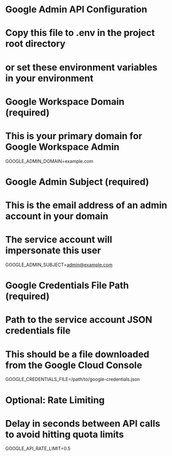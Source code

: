 # Google Admin API Configuration

# Copy this file to .env in the project root directory

# or set these environment variables in your environment

# Google Workspace Domain (required)

# This is your primary domain for Google Workspace Admin

GOOGLE_ADMIN_DOMAIN=example.com

# Google Admin Subject (required)

# This is the email address of an admin account in your domain

# The service account will impersonate this user

GOOGLE_ADMIN_SUBJECT=admin@example.com

# Google Credentials File Path (required)

# Path to the service account JSON credentials file

# This should be a file downloaded from the Google Cloud Console

GOOGLE_CREDENTIALS_FILE=/path/to/google-credentials.json

# Optional: Rate Limiting

# Delay in seconds between API calls to avoid hitting quota limits

GOOGLE_API_RATE_LIMIT=0.5
